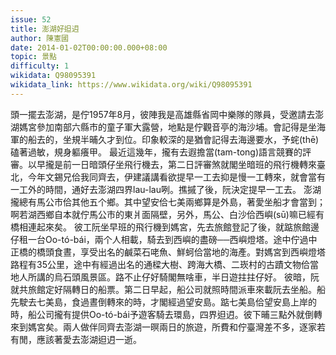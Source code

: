 ```yaml
---
issue: 52
title: 澎湖好𨑨迌
author: 陳憲國
date: 2014-01-02T00:00:00.000+08:00
topic: 景點
difficulty: 1
wikidata: Q98095391
wikidata_link: https://www.wikidata.org/wiki/Q98095391
---
```

頭一擺去澎湖，是佇1957年8月，彼陣我是高雄縣省岡中樂隊的隊員，受邀請去澎湖媽宮參加南部六縣市的童子軍大露營，地點是佇觀音亭的海沙埔。會記得是坐海軍的船去的，坐規半晡久才到位。印象較深的是猶會記得去海邊要水，予䖳(thē)磕著過敏，規身軀癢甲。
最近這幾年，攏有去遐擔當(tam-tong)語言競賽的評審。以早攏是前一日暗頭仔坐飛行機去，第二日評審煞就閣坐暗班的飛行機轉來臺北，今年文錫兄佮我同齊去，伊建議講看欲提早一工去抑是慢一工轉來，就會當有一工外的時間，通好去澎湖四界lau-lau咧。撨摵了後，阮決定提早一工去。
澎湖攏總有馬公市佮其他五个鄉。其中望安佮七美兩鄉算是外島，著愛坐船才會當到；啊若湖西鄉自本就佇馬公市的東爿面隔壁，另外，馬公、白沙佮西嶼(sū)嘛已經有橋相連起來矣。
彼工阮坐早班的飛行機到媽宮，先去旅館登記了後，就踮旅館邊仔租一台Oo-tó-bái，兩个人相載，騎去到西嶼的盡磅──西嶼燈塔。途中佇過中正橋的橋頭食晝，享受出名的鹹菜石咾魚、鮮蚵佮當地的海產。對媽宮到西嶼燈塔路程有35公里，途中有經過出名的通樑大樹、跨海大橋、二崁村的古蹟文物佮當地人所講的烏石頭風景區。路不止仔好騎閣無啥車，半日遊拄拄仔好。
彼暗，阮就共旅館定好隔轉日的船票。第二日早起，船公司就照時間派車來載阮去坐船。船先駛去七美島，食過晝倒轉來的時，才閣經過望安島。踮七美島佮望安島上岸的時，船公司攏有提供Oo-tó-bái予遊客騎去環島，四界𨑨迌。彼下晡三點外就倒轉來到媽宮矣。兩人做伴同齊去澎湖一暝兩日的旅遊，所費和佇臺灣差不多，逐家若有閒，應該著愛去澎湖𨑨迌一逝。